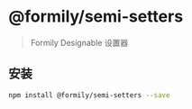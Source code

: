 # @formily/semi-setters

> Formily Designable 设置器

## 安装

```bash
npm install @formily/semi-setters --save
```
